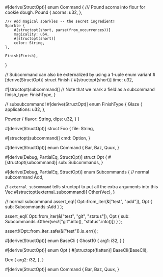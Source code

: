 
#[derive(StructOpt)]
enum Command {
    /// Pound acorns into flour for cookie dough.
    Pound {
        acorns: u32,
    },

    /// Add magical sparkles -- the secret ingredient!
    Sparkle {
        #[structopt(short, parse(from_occurrences))]
        magicality: u64,
        #[structopt(short)]
        color: String,
    },

    Finish(Finish),
}

// Subcommand can also be externalized by using a 1-uple enum variant
#[derive(StructOpt)]
struct Finish {
   #[structopt(short)]
   time: u32,

   #[structopt(subcommand)] // Note that we mark a field as a subcommand
   finish_type: FinishType,
}

// subsubcommand!
#[derive(StructOpt)]
enum FinishType {
   Glaze {
       applications: u32,
   },

   Powder {
       flavor: String,
       dips: u32,
   }
}

#[derive(StructOpt)]
struct Foo {
   file: String,

   #[structopt(subcommand)]
   cmd: Option<Command>,
}

#[derive(StructOpt)]
enum Command {
   Bar,
   Baz,
   Quux,
}

#[derive(Debug, PartialEq, StructOpt)]
struct Opt {
   #[structopt(subcommand)]
   sub: Subcommands,
}

#[derive(Debug, PartialEq, StructOpt)]
enum Subcommands {
   // normal subcommand
   Add,

   // `external_subcommand` tells structopt to put all the extra arguments into this Vec
   #[structopt(external_subcommand)]
   Other(Vec<String>),
}

// normal subcommand
assert_eq!(
   Opt::from_iter(&["test", "add"]),
   Opt {
       sub: Subcommands::Add
   }
);

assert_eq!(
   Opt::from_iter(&["test", "git", "status"]),
   Opt {
       sub: Subcommands::Other(vec!["git".into(), "status".into()])
   }
);

assert!(Opt::from_iter_safe(&["test"]).is_err());

#[derive(StructOpt)]
enum BaseCli {
   Ghost10 {
       arg1: i32,
   }
}

#[derive(StructOpt)]
enum Opt {
   #[structopt(flatten)]
   BaseCli(BaseCli),

   Dex {
       arg2: i32,
   },
}

#[derive(StructOpt)]
enum Command {
   Bar,
   Baz,
   Quux,
}
```
